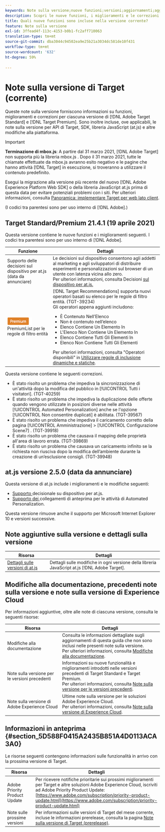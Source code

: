 ```yaml
---
keywords: Note sulla versione;nuove funzioni;versioni;aggiornamenti;aggiornamento;versione;miglioramenti;correzioni;correzioni di bug;aggiornamenti
description: Scopri le nuove funzioni, i miglioramenti e le correzioni inclusi nella versione corrente di Adobe Target, inclusi SDK, API e librerie JavaScript.
title: Quali nuove funzioni sono incluse nella versione corrente?
feature: Note sulla versione
exl-id: 3ffead4f-113c-4153-b0b1-fc2aff710063
translation-type: tm+mt
source-git-commit: dba3044c94502ea9e25b21a3034dc581de10f431
workflow-type: tm+mt
source-wordcount: '632'
ht-degree: 59%

---
```


# Note sulla versione di Target (corrente)

Queste note sulla versione forniscono informazioni su funzioni, miglioramenti e correzioni per ciascuna versione di [!DNL Adobe Target Standard] e [!DNL Target Premium]. Sono inoltre incluse, ove applicabili, le note sulla versione per API di Target, SDK, libreria JavaScript (at.js) e altre modifiche alla piattaforma. 

>[!IMPORTANT]
>
>**Terminazione di mbox.js**: A partire dal 31 marzo 2021,  [!DNL Adobe Target] non supporta più la libreria mbox.js . Dopo il 31 marzo 2021, tutte le chiamate effettuate da mbox.js avranno esito negativo e le pagine che hanno attività [!DNL Target] in esecuzione, si troveranno a utilizzare il contenuto predefinito.
>
>Esegui la migrazione alla versione più recente del nuovo [!DNL Adobe Experience Platform Web SDK] o della libreria JavaScript at.js prima di questa data per evitare potenziali problemi con i siti. Per ulteriori informazioni, consulta [Panoramica: implementare Target per web lato client](/help/c-implementing-target/c-implementing-target-for-client-side-web/implement-target-for-client-side-web.md).

(I codici tra parentesi sono per uso interno di [!DNL Adobe].)

## Target Standard/Premium 21.4.1 (19 aprile 2021)

Questa versione contiene le nuove funzioni e i miglioramenti seguenti. I codici tra parentesi sono per uso interno di [!DNL Adobe].

| Funzione | Dettagli |
| --- | --- |
| Supporto delle decisioni sul dispositivo per at.js<br>(data da annunciare) | Le decisioni sul dispositivo consentono agli addetti al marketing e agli sviluppatori di distribuire esperimenti e personalizzazioni sul browser di un utente con latenza vicina allo zero.<br>Per ulteriori informazioni, consulta Decisioni  [sul dispositivo per at.js.](/help/c-implementing-target/c-implementing-target-for-client-side-web/on-device-decisioning/on-device-decisioning.md) |
| ![Operatori basati su ](/help/assets/premium.png) PremiumList per le regole di filtro entità | [!DNL Target Recommendations] supporta nuovi operatori basati su elenco per le regole di filtro entità. (TGT-39234)<br>Gli operatori appena aggiunti includono:<br><ul><li>È Contenuto Nell’Elenco</li><li>Non è contenuto nell’elenco</li><li>Elenco Contiene Un Elemento In</li><li>L&#39;Elenco Non Contiene Un Elemento In</li><li>Elenco Contiene Tutti Gli Elementi In</li><li>Elenco Non Contiene Tutti Gli Elementi</li></ul>Per ulteriori informazioni, consulta &quot;Operatori disponibili&quot; in [Utilizzare regole di inclusione dinamiche e statiche](/help/c-recommendations/c-algorithms/use-dynamic-and-static-inclusion-rules.md#operators). |

Questa versione contiene le seguenti correzioni.

* È stato risolto un problema che impediva la sincronizzazione di un&#39;attività dopo la modifica del pubblico in [!UICONTROL Tutti i visitatori]. (TGT-40259)
* È stato risolto un problema che impediva la duplicazione delle offerte quando vengono utilizzate in posizioni diverse nelle attività [!UICONTROL Automated Personalization] anche se l&#39;opzione [!UICONTROL Non consentire duplicati] è abilitata. (TGT-39567)
* È stato risolto un problema che impediva il caricamento corretto della pagina [!UICONTROL Amministrazione] > [!UICONTROL Configurazione Scene7] . (TGT-39918)
* È stato risolto un problema che causava il mapping delle proprietà all&#39;area di lavoro errata. (TGT-39869)
* È stato risolto un problema che causava un caricamento infinito se la richiesta non riusciva dopo la modifica dell’ambiente durante la creazione di un’esclusione consigli. (TGT-39948)

## at.js versione 2.5.0 (data da annunciare)

Questa versione di at.js include i miglioramenti e le modifiche seguenti:

* [Supporto ](/help/c-implementing-target/c-implementing-target-for-client-side-web/on-device-decisioning/on-device-decisioning.md) decisionale su dispositivo per at.js.
* [Supporto dei ](/help/c-activities/c-activity-qa/activity-qa.md) collegamenti di anteprima per le attività di Automated Personalization.

Questa versione rimuove anche il supporto per Microsoft Internet Explorer 10 e versioni successive.

## Note aggiuntive sulla versione e dettagli sulla versione

| Risorsa | Dettagli |
|--- |--- |
| [Dettagli sulle versioni di at.js](/help/c-implementing-target/c-implementing-target-for-client-side-web/target-atjs-versions.md) | Dettagli sulle modifiche in ogni versione della libreria JavaScript at.js [!DNL Adobe Target]. |

## Modifiche alla documentazione, precedenti note sulla versione e note sulla versione di Experience Cloud

Per informazioni aggiuntive, oltre alle note di ciascuna versione, consulta le seguenti risorse:

| Risorsa | Dettagli |
|--- |--- |
| Modifiche alla documentazione | Consulta le informazioni dettagliate sugli aggiornamenti di questa guida che non sono inclusi nelle presenti note sulla versione.<br>Per ulteriori informazioni, consulta [Modifiche alla documentazione](/help/r-release-notes/doc-change.md#reference_366123CF00994BACBBF9BBDF2C4D840C). |
| Note sulla versione per le versioni precedenti | Informazioni su nuove funzionalità e miglioramenti introdotti nelle versioni precedenti di Target Standard e Target Premium.<br>Per ulteriori informazioni, consulta [Note sulla versione per le versioni precedenti](/help/r-release-notes/release-notes-for-previous-releases.md). |
| Note sulla versione di Adobe Experience Cloud | Ultime note sulla versione per le soluzioni Adobe Experience Cloud.<br>Per ulteriori informazioni, consulta [Note sulla versione di Experience Cloud](https://experienceleague.adobe.com/docs/release-notes/experience-cloud/current.html?lang=it). |

## Informazioni in anteprima {#section_5D588F0415A2435B851A4D0113ACA3A0}

Le risorse seguenti contengono informazioni sulle funzionalità in arrivo con la prossima versione di Target.

| Risorsa | Dettagli |
|--- |--- |
| Adobe Priority Product Update | Per ricevere notifiche prioritarie sui prossimi miglioramenti per Target e altre soluzioni Adobe Experience Cloud, iscriviti ad Adobe Priority Product Update:<br>[https://www.adobe.com/subscription/priority-product-update.html](https://www.adobe.com/subscription/priority-product-update.html) |
| Note sulle prossime versioni | Per informazioni sulle versioni di Target del mese corrente, incluse le informazioni prerelease, consulta la pagina [Note sulla versione di Target (prerelease)](/help/r-release-notes/target-release-notes.md). |
